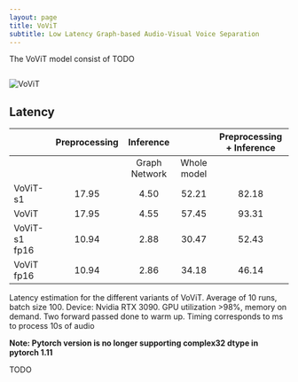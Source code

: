 ```yaml
---
layout: page
title: VoViT
subtitle: Low Latency Graph-based Audio-Visual Voice Separation
---
```


<div class="lead mb-0" align="justify" style="padding-bottom: 1em">
The VoViT model consist of TODO 
</div>

![VoViT](../img/model.png)  

## Latency   
|               | Preprocessing |   Inference   |             | Preprocessing + Inference |
|---------------|:-------------:|:-------------:|:-----------:|:-------------------------:|
|               |               | Graph Network | Whole model |                           |
| VoViT-s1      |     17.95     |      4.50     |    52.21    |           82.18           |
| VoViT         |     17.95     |      4.55     |    57.45    |           93.31           |
| VoViT-s1 fp16 |     10.94     |      2.88     |    30.47    |           52.43           |
| VoViT fp16    |     10.94     |      2.86     |    34.18    |           46.14           |  

Latency estimation for the different variants of VoViT. Average of 10 runs, batch size 100. Device: Nvidia RTX 3090. GPU utilization >98%, memory on demand. Two forward passed done to warm up. 
Timing corresponds to ms to process 10s of audio

**Note: Pytorch version is no longer supporting complex32 dtype in pytorch 1.11**

<div class="lead mb-0" align="justify" style="padding-bottom: 1em">
TODO
</div>

